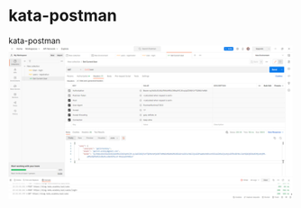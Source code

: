 # kata-postman
kata-postman
![kata-postman](https://github.com/galichandrey/kata-postman/blob/main/KATA-Postman.png?raw=true)
